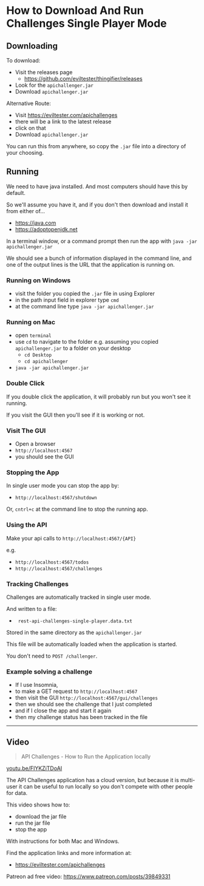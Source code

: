 # How to Download And Run Challenges Single Player Mode

## Downloading

To download:

- Visit the releases page
     - https://github.com/eviltester/thingifier/releases
- Look for the `apichallenger.jar`
- Download `apichallenger.jar`

Alternative Route:

- Visit https://eviltester.com/apichallenges
- there will be a link to the latest release
- click on that
- Download `apichallenger.jar`

You can run this from anywhere, so copy the `.jar` file into a directory of your choosing.

## Running

We need to have java installed. And most computers should have this by default.

So we'll assume you have it, and if you don't then download and install it from either of...

- https://java.com
- https://adoptopenjdk.net

In a terminal window, or a command prompt then run the app with `java -jar apichallenger.jar`

We should see a bunch of information displayed in the command line, and one of the output lines is the URL that the application is running on.

### Running on Windows

- visit the folder you copied the `.jar` file in using Explorer
- in the path input field in explorer type `cmd`
- at the command line type `java -jar apichallenger.jar`

### Running on Mac

- open `terminal`
- use `cd` to navigate to the folder e.g. assuming you copied `apichallenger.jar` to a folder on your desktop
     - `cd Desktop`
     - `cd apichallenger`
- `java -jar apichallenger.jar`

### Double Click

If you double click the application, it will probably run but you won't see it running.

If you visit the GUI then you'll see if it is working or not.

### Visit The GUI

- Open a browser
- `http://localhost:4567`
- you should see the GUI

### Stopping the App

In single user mode you can stop the app by:

- `http://localhost:4567/shutdown`

Or, `cntrl+c` at the command line to stop the running app.

### Using the API

Make your api calls to `http://localhost:4567/{API}`

e.g.

- `http://localhost:4567/todos`
- `http://localhost:4567/challenges` 

### Tracking Challenges

Challenges are automatically tracked in single user mode.

And written to a file:

- ` rest-api-challenges-single-player.data.txt`

Stored in the same directory as the `apichallenger.jar`

This file will be automatically loaded when the application is started.

You don't need to `POST /challenger`.

### Example solving a challenge

- If I use Insomnia,
- to make a GET request to `http://localhost:4567`
- then visit the GUI `http://localhost:4567/gui/challenges`
- then we should see the challenge that I just completed
- and if I close the app and start it again
- then my challenge status has been tracked in the file 

 ---
 
## Video

> API Challenges - How to Run the Application locally

[youtu.be/FIYKZiTDoAI](https://youtu.be/FIYKZiTDoAI)

The API Challenges application has a cloud version, but because it is multi-user it can be useful to run locally so you don't compete with other people for data.

This video shows how to:

- download the jar file
- run the jar file
- stop the app

With instructions for both Mac and Windows.

Find the application links and more information at:

- https://eviltester.com/apichallenges
 
  
 
 Patreon ad free video: https://www.patreon.com/posts/39849331
